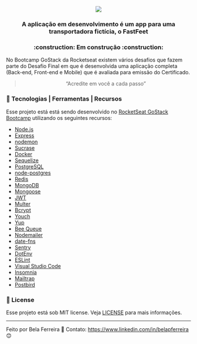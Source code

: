 <h1 align="center"> 
<img src="https://user-images.githubusercontent.com/59603768/74472856-5f9b9180-4e81-11ea-8134-ccdc7d35a9c6.png">
</h1>

<h3 align="center">
  A aplicação em desenvolvimento é um app para uma transportadora fictícia, o FastFeet
</h3>

<h3 align="center">
  :construction: Em construção :construction:
</h3>

<p>No Bootcamp GoStack da Rocketseat existem vários desafios que fazem parte do Desafio Final em que é desenvolvida uma aplicação completa (Back-end, Front-end e Mobile) que é avaliada para emissão do Certificado.</p>


<blockquote align="center">“Acredite em você a cada passo”</blockquote>

### :wrench: Tecnologias | Ferramentas | Recursos

Esse projeto está está sendo desenvolvido no [RocketSeat GoStack Bootcamp](https://rocketseat.com.br/bootcamp) utilizando os seguintes recursos:

-  [Node.js](https://nodejs.org/en/)
-  [Express](https://expressjs.com/)
-  [nodemon](https://nodemon.io/)
-  [Sucrase](https://github.com/alangpierce/sucrase)
-  [Docker](https://www.docker.com/docker-community)
-  [Sequelize](http://docs.sequelizejs.com/)
-  [PostgreSQL](https://www.postgresql.org/)
-  [node-postgres](https://www.npmjs.com/package/pg)
-  [Redis](https://redis.io/)
-  [MongoDB](https://www.mongodb.com/)
-  [Mongoose](https://mongoosejs.com/)
-  [JWT](https://jwt.io/)
-  [Multer](https://github.com/expressjs/multer)
-  [Bcrypt](https://www.npmjs.com/package/bcrypt)
-  [Youch](https://www.npmjs.com/package/youch)
-  [Yup](https://www.npmjs.com/package/yup)
-  [Bee Queue](https://www.npmjs.com/package/bcrypt)
-  [Nodemailer](https://nodemailer.com/about/)
-  [date-fns](https://date-fns.org/)
-  [Sentry](https://sentry.io/)
-  [DotEnv](https://www.npmjs.com/package/dotenv)
-  [ESLint](https://eslint.org/)
-  [Visual Studio Code](https://code.visualstudio.com/)
-  [Insomnia](https://insomnia.rest/)
-  [Mailtrap](https://mailtrap.io/)
-  [Postbird](https://www.electronjs.org/apps/postbird)

### :memo: License
Esse projeto está sob MIT license. Veja [LICENSE](https://github.com/lukemorales/gobarber-api/blob/master/LICENSE) para mais informações.

---

Feito por Bela Ferreira :blue_heart: Contato: https://www.linkedin.com/in/belapferreira :blush:
